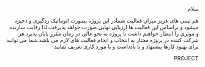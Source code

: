 <p  align="right">سلام</p>
<p  align="right">هم تیمی های عزیز میزان فعالیت شمادر این پروژه بصورت اتوماتیک ردگیری و ذخیره میشود و براساس این فعالیت ها ارزیابی نهایی صورت خواهد پذیرفت.لذا رقابت سازنده و موثری را انتظار خواهیم داشت تا پروژه به نحو عالی در زمان مقرر پایان پذیرد.هر شرکت کننده در پروژه مختار به انتخاب و انجام فعالیت های لازم می باشد.شما می توانید برای بهبود کارها پیشنهاد و یا یادداشت و یا مورد کاری تعریف نمایید
</p>  

<p  align="right" link="https://github.com/saharzeinivand/TERM_3991/projects/1">PROJECT</p>
